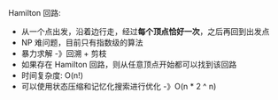 Hamilton 回路:
* 从一个点出发，沿着边行走，经过**每个顶点恰好一次**，之后再回到出发点
* NP 难问题，目前只有指数级的算法
* 暴力求解 -》回溯 + 剪枝 
* 如果存在 Hamilton 回路，则从任意顶点开始都可以找到该回路
* 时间复杂度: O(n!)
* 可以使用状态压缩和记忆化搜索进行优化 -》O(n * 2 ^ n)